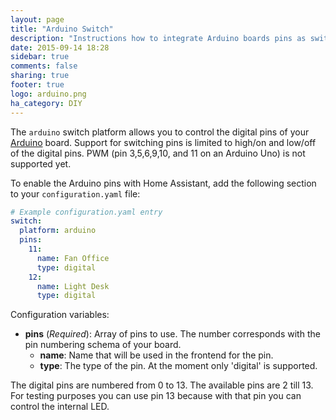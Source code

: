 ```yaml
---
layout: page
title: "Arduino Switch"
description: "Instructions how to integrate Arduino boards pins as switches within Home Assistant."
date: 2015-09-14 18:28
sidebar: true
comments: false
sharing: true
footer: true
logo: arduino.png
ha_category: DIY
---
```



The `arduino` switch platform allows you to control the digital pins of your [Arduino](https://www.arduino.cc/) board. Support for switching pins is limited to high/on and low/off of the digital pins. PWM (pin 3,5,6,9,10, and 11 on an Arduino Uno) is not supported yet.

To enable the Arduino pins with Home Assistant, add the following section to your `configuration.yaml` file:

```yaml
# Example configuration.yaml entry
switch:
  platform: arduino
  pins:
    11:
      name: Fan Office
      type: digital
    12:
      name: Light Desk
      type: digital
```

Configuration variables:

- **pins** (*Required*): Array of pins to use. The number corresponds with the pin numbering schema of your board.
  - **name**: Name that will be used in the frontend for the pin.
  - **type**: The type of the pin. At the moment only 'digital' is supported.

The digital pins are numbered from 0 to 13. The available pins are 2 till 13. For testing purposes you can use pin 13 because with that pin you can control the internal LED.

